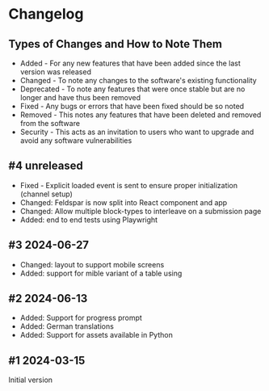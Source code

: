 # Changelog

## Types of Changes and How to Note Them

* Added - For any new features that have been added since the last version was released
* Changed - To note any changes to the software's existing functionality
* Deprecated - To note any features that were once stable but are no longer and have thus been removed
* Fixed - Any bugs or errors that have been fixed should be so noted
* Removed - This notes any features that have been deleted and removed from the software
* Security - This acts as an invitation to users who want to upgrade and avoid any software vulnerabilities

## \#4 unreleased

* Fixed - Explicit loaded event is sent to ensure proper initialization (channel setup)
* Changed: Feldspar is now split into React component and app
* Changed: Allow multiple block-types to interleave on a submission page
* Added: end to end tests using Playwright

## \#3 2024-06-27

* Changed: layout to support mobile screens
* Added: support for mible variant of a table using

## \#2 2024-06-13

* Added: Support for progress prompt
* Added: German translations
* Added: Support for assets available in Python

## \#1 2024-03-15

Initial version
